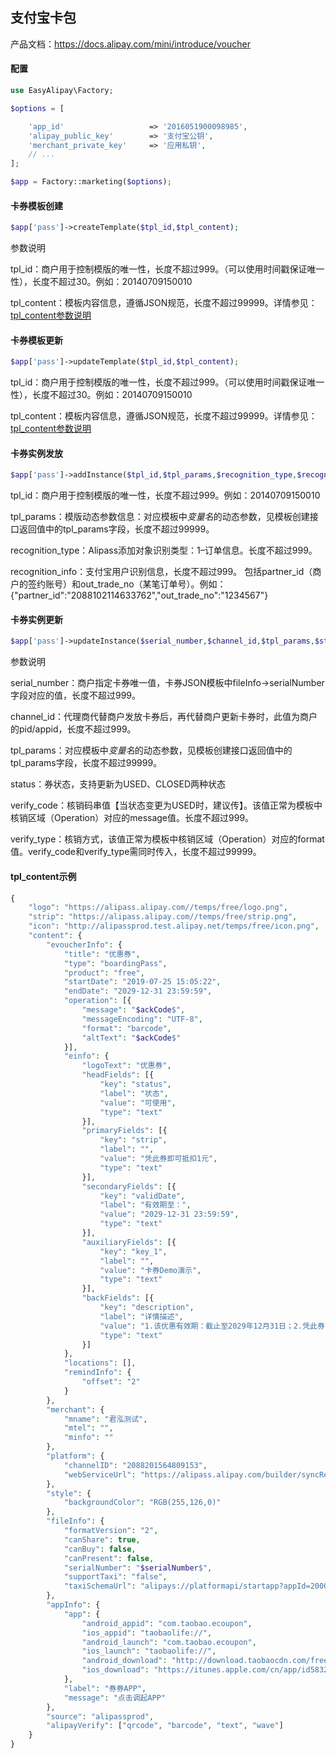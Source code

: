 ## 支付宝卡包
产品文档：https://docs.alipay.com/mini/introduce/voucher

#### 配置
```php
use EasyAlipay\Factory;

$options = [

    'app_id'                   => '2016051900098985',
    'alipay_public_key'        => '支付宝公钥',
    'merchant_private_key'     => '应用私钥',
    // ...
];

$app = Factory::marketing($options);
```

#### 卡券模板创建
```php
$app['pass']->createTemplate($tpl_id,$tpl_content);
```
参数说明

tpl_id：商户用于控制模版的唯一性，长度不超过999。（可以使用时间戳保证唯一性），长度不超过30。例如：20140709150010

tpl_content：模板内容信息，遵循JSON规范，长度不超过99999。详情参见：[tpl_content参数说明](https://doc.open.alipay.com/doc2/detail.htm?treeId=193&articleId=105249&docType=1#tpl_content)

#### 卡券模板更新
```php
$app['pass']->updateTemplate($tpl_id,$tpl_content);
```
tpl_id：商户用于控制模版的唯一性，长度不超过999。（可以使用时间戳保证唯一性），长度不超过30。例如：20140709150010

tpl_content：模板内容信息，遵循JSON规范，长度不超过99999。详情参见：[tpl_content参数说明](https://doc.open.alipay.com/doc2/detail.htm?treeId=193&articleId=105249&docType=1#tpl_content)


#### 卡券实例发放
```php
$app['pass']->addInstance($tpl_id,$tpl_params,$recognition_type,$recognition_info);
```
tpl_id：商户用于控制模版的唯一性，长度不超过999。例如：20140709150010

tpl_params：模版动态参数信息：对应模板中$变量名$的动态参数，见模板创建接口返回值中的tpl_params字段，长度不超过99999。

recognition_type：Alipass添加对象识别类型：1–订单信息。长度不超过999。

recognition_info：支付宝用户识别信息，长度不超过999。 包括partner_id（商户的签约账号）和out_trade_no（某笔订单号）。例如：{"partner_id":"2088102114633762","out_trade_no":"1234567"}

#### 卡券实例更新
```php
$app['pass']->updateInstance($serial_number,$channel_id,$tpl_params,$status,$verify_code,$verify_type);
```
参数说明

serial_number：商户指定卡券唯一值，卡券JSON模板中fileInfo->serialNumber字段对应的值，长度不超过999。

channel_id：代理商代替商户发放卡券后，再代替商户更新卡券时，此值为商户的pid/appid，长度不超过999。

tpl_params：对应模板中$变量名$的动态参数，见模板创建接口返回值中的tpl_params字段，长度不超过99999。

status：券状态，支持更新为USED、CLOSED两种状态

verify_code：核销码串值【当状态变更为USED时，建议传】。该值正常为模板中核销区域（Operation）对应的message值。长度不超过999。

verify_type：核销方式，该值正常为模板中核销区域（Operation）对应的format值。verify_code和verify_type需同时传入，长度不超过99999。

#### tpl_content示例
```php
{
	"logo": "https://alipass.alipay.com//temps/free/logo.png",
	"strip": "https://alipass.alipay.com//temps/free/strip.png",
	"icon": "http://alipassprod.test.alipay.net/temps/free/icon.png",
	"content": {
		"evoucherInfo": {
			"title": "优惠券",
			"type": "boardingPass",
			"product": "free",
			"startDate": "2019-07-25 15:05:22",
			"endDate": "2029-12-31 23:59:59",
			"operation": [{
				"message": "$ackCode$",
				"messageEncoding": "UTF-8",
				"format": "barcode",
				"altText": "$ackCode$"
			}],
			"einfo": {
				"logoText": "优惠券",
				"headFields": [{
					"key": "status",
					"label": "状态",
					"value": "可使用",
					"type": "text"
				}],
				"primaryFields": [{
					"key": "strip",
					"label": "",
					"value": "凭此券即可抵扣1元",
					"type": "text"
				}],
				"secondaryFields": [{
					"key": "validDate",
					"label": "有效期至：",
					"value": "2029-12-31 23:59:59",
					"type": "text"
				}],
				"auxiliaryFields": [{
					"key": "key_1",
					"label": "",
					"value": "卡券Demo演示",
					"type": "text"
				}],
				"backFields": [{
					"key": "description",
					"label": "详情描述",
					"value": "1.该优惠有效期：截止至2029年12月31日；2.凭此券可以享受以下优惠：享门抵扣1元不与其他优惠同享。详询商家。",
					"type": "text"
				}]
			},
			"locations": [],
			"remindInfo": {
				"offset": "2"
			}
		},
		"merchant": {
			"mname": "君泓测试",
			"mtel": "",
			"minfo": ""
		},
		"platform": {
			"channelID": "2088201564809153",
			"webServiceUrl": "https://alipass.alipay.com/builder/syncRecord.htm?tempId=2019030622051381011176571"
		},
		"style": {
			"backgroundColor": "RGB(255,126,0)"
		},
		"fileInfo": {
			"formatVersion": "2",
			"canShare": true,
			"canBuy": false,
			"canPresent": false,
			"serialNumber": "$serialNumber$",
			"supportTaxi": "false",
			"taxiSchemaUrl": "alipays://platformapi/startapp?appId=20000778&bizid=260&channel=71322"
		},
		"appInfo": {
			"app": {
				"android_appid": "com.taobao.ecoupon",
				"ios_appid": "taobaolife://",
				"android_launch": "com.taobao.ecoupon",
				"ios_launch": "taobaolife://",
				"android_download": "http://download.taobaocdn.com/freedom/17988/andriod/Ecoupon_2.0.1_taobao_wap.apk",
				"ios_download": "https://itunes.apple.com/cn/app/id583295537"
			},
			"label": "券券APP",
			"message": "点击调起APP"
		},
		"source": "alipassprod",
		"alipayVerify": ["qrcode", "barcode", "text", "wave"]
	}
}
```